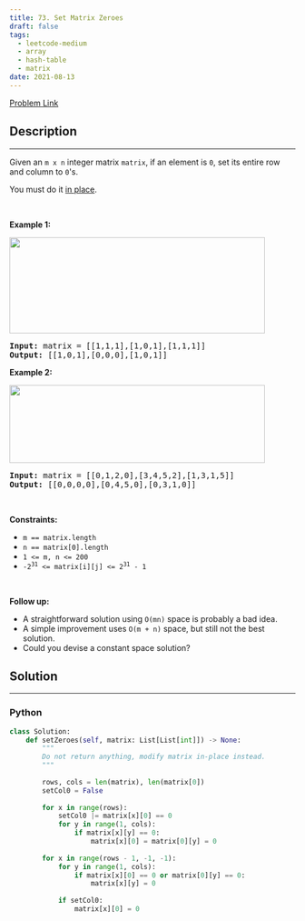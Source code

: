 ```yaml
---
title: 73. Set Matrix Zeroes
draft: false
tags: 
  - leetcode-medium
  - array
  - hash-table
  - matrix
date: 2021-08-13
---
```


[Problem Link](https://leetcode.com/problems/set-matrix-zeroes/)

## Description

---
<p>Given an <code>m x n</code> integer matrix <code>matrix</code>, if an element is <code>0</code>, set its entire row and column to <code>0</code>&#39;s.</p>

<p>You must do it <a href="https://en.wikipedia.org/wiki/In-place_algorithm" target="_blank">in place</a>.</p>

<p>&nbsp;</p>
<p><strong class="example">Example 1:</strong></p>
<img alt="" src="https://assets.leetcode.com/uploads/2020/08/17/mat1.jpg" style="width: 450px; height: 169px;" />
<pre>
<strong>Input:</strong> matrix = [[1,1,1],[1,0,1],[1,1,1]]
<strong>Output:</strong> [[1,0,1],[0,0,0],[1,0,1]]
</pre>

<p><strong class="example">Example 2:</strong></p>
<img alt="" src="https://assets.leetcode.com/uploads/2020/08/17/mat2.jpg" style="width: 450px; height: 137px;" />
<pre>
<strong>Input:</strong> matrix = [[0,1,2,0],[3,4,5,2],[1,3,1,5]]
<strong>Output:</strong> [[0,0,0,0],[0,4,5,0],[0,3,1,0]]
</pre>

<p>&nbsp;</p>
<p><strong>Constraints:</strong></p>

<ul>
	<li><code>m == matrix.length</code></li>
	<li><code>n == matrix[0].length</code></li>
	<li><code>1 &lt;= m, n &lt;= 200</code></li>
	<li><code>-2<sup>31</sup> &lt;= matrix[i][j] &lt;= 2<sup>31</sup> - 1</code></li>
</ul>

<p>&nbsp;</p>
<p><strong>Follow up:</strong></p>

<ul>
	<li>A straightforward solution using <code>O(mn)</code> space is probably a bad idea.</li>
	<li>A simple improvement uses <code>O(m + n)</code> space, but still not the best solution.</li>
	<li>Could you devise a constant space solution?</li>
</ul>


## Solution

---
### Python
``` py title='set-matrix-zeroes'
class Solution:
    def setZeroes(self, matrix: List[List[int]]) -> None:
        """
        Do not return anything, modify matrix in-place instead.
        """
        
        rows, cols = len(matrix), len(matrix[0])
        setCol0 = False
        
        for x in range(rows):
            setCol0 |= matrix[x][0] == 0
            for y in range(1, cols):
                if matrix[x][y] == 0:
                    matrix[x][0] = matrix[0][y] = 0
        
        for x in range(rows - 1, -1, -1):
            for y in range(1, cols):
                if matrix[x][0] == 0 or matrix[0][y] == 0:
                    matrix[x][y] = 0
            
            if setCol0: 
                matrix[x][0] = 0
```

